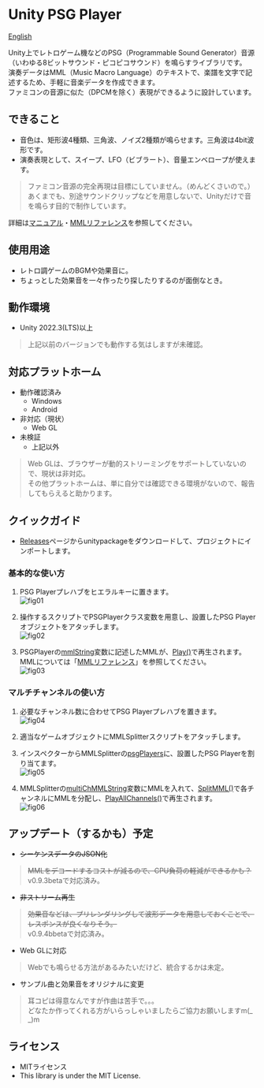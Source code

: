 # Unity PSG Player

[English](README.md)

Unity上でレトロゲーム機などのPSG（Programmable Sound Generator）音源（いわゆる8ビットサウンド・ピコピコサウンド）を鳴らすライブラリです。  
演奏データはMML（Music Macro Language）のテキストで、楽譜を文字で記述するため、手軽に音楽データを作成できます。  
ファミコンの音源に似た（DPCMを除く）表現ができるように設計しています。  

## できること

* 音色は、矩形波4種類、三角波、ノイズ2種類が鳴らせます。三角波は4bit波形です。
* 演奏表現として、スイープ、LFO（ビブラート）、音量エンベロープが使えます。

> ファミコン音源の完全再現は目標にしていません。（めんどくさいので。）  
> あくまでも、別途サウンドクリップなどを用意しないで、Unityだけで音を鳴らす目的で制作しています。  

詳細は[マニュアル](Unity%20PSG%20Player%20-%20manual_JP.md)・[MMLリファレンス](Unity%20PSG%20Player%20-%20MML%20reference_JP.md)を参照してください。

## 使用用途

* レトロ調ゲームのBGMや効果音に。
* ちょっとした効果音を一々作ったり探したりするのが面倒なとき。

## 動作環境

* Unity 2022.3(LTS)以上

> 上記以前のバージョンでも動作する気はしますが未確認。

## 対応プラットホーム

* 動作確認済み
  * Windows
  * Android
* 非対応（現状）
  * Web GL
* 未検証
  * 上記以外

> Web GLは、ブラウザーが動的ストリーミングをサポートしていないので、現状は非対応。  
> その他プラットホームは、単に自分では確認できる環境がないので、報告してもらえると助かります。

## クイックガイド

* [Releases](https://github.com/bokanushi-design/Unity-PSG-Player/releases)ページからunitypackageをダウンロードして、プロジェクトにインポートします。

### 基本的な使い方

1. PSG Playerプレハブをヒエラルキーに置きます。  
![fig01](./img/fig01.png)

2. 操作するスクリプトでPSGPlayerクラス変数を用意し、設置したPSG Playerオブジェクトをアタッチします。  
![fig02](./img/fig02.png)

3. PSGPlayerの[mmlString](Unity%20PSG%20Player%20-%20manual_JP.md)変数に記述したMMLが、[Play()](Unity%20PSG%20Player%20-%20manual_JP.md)で再生されます。  
MMLについては「[MMLリファレンス](Unity%20PSG%20Player%20-%20MML%20reference_JP.md)」を参照してください。  
![fig03](./img/fig03.png)

### マルチチャンネルの使い方

1. 必要なチャンネル数に合わせてPSG Playerプレハブを置きます。  
![fig04](./img/fig04.png)

2. 適当なゲームオブジェクトにMMLSplitterスクリプトをアタッチします。  
3. インスペクターからMMLSplitterの[psgPlayers](Unity%20PSG%20Player%20-%20manual_JP.md)に、設置したPSG Playerを割り当てます。  
![fig05](./img/fig05.png)

4. MMLSplitterの[multiChMMLString](Unity%20PSG%20Player%20-%20manual_JP.md)変数にMMLを入れて、[SplitMML()](Unity%20PSG%20Player%20-%20manual_JP.md)で各チャンネルにMMLを分配し、[PlayAllChannels()](Unity%20PSG%20Player%20-%20manual_JP.md)で再生されます。  
![fig06](./img/fig06.png)

## アップデート（するかも）予定

* ~~シーケンスデータのJSON化~~

> ~~MMLをデコードするコストが減るので、CPU負荷の軽減ができるかも？~~  
> v0.9.3betaで対応済み。

* ~~非ストリーム再生~~

> ~~効果音などは、プリレンダリングして波形データを用意しておくことで、レスポンスが良くなりそう。~~  
> v0.9.4bbetaで対応済み。

* Web GLに対応

> Webでも鳴らせる方法があるみたいだけど、統合するかは未定。

* サンプル曲と効果音をオリジナルに変更

> 耳コピは得意なんですが作曲は苦手で。。。  
> どなたか作ってくれる方がいらっしゃいましたらご協力お願いしますm(\_ \_)m  

## ライセンス

* MITライセンス
* This library is under the MIT License.
